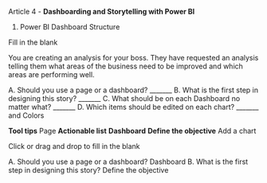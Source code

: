 Article 4 - **Dashboarding and Storytelling with Power BI**

1.	Power BI Dashboard Structure

Fill in the blank

You are creating an analysis for your boss. They have requested an analysis telling them what areas of the business need to be improved and which areas are performing well.

A. Should you use a page or a dashboard? _______
B. What is the first step in designing this story? _______
C. What should be on each Dashboard no matter what? _______
D. Which items should be edited on each chart? _______ and Colors

**Tool tips**
Page
**Actionable list**
**Dashboard**
**Define the objective**
Add a chart

Click or drag and drop to fill in the blank

A. Should you use a page or a dashboard? Dashboard
B. What is the first step in designing this story? Define the objective
